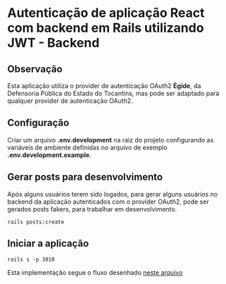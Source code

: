 # Autenticação de aplicação React com backend em Rails utilizando JWT - Backend

## Observação

Esta aplicação utiliza o provider de autenticação OAuth2 __Égide__, da Defensoria Pública do Estado do Tocantins, mas pode ser adaptado para qualquer provider de autenticação OAuth2.

## Configuração

Criar um arquivo __.env.development__ na raiz do projeto configurando as variáveis de ambiente definidas no arquivo de exemplo __.env.development.example__.

## Gerar posts para desenvolvimento

Após alguns usuários terem sido logados, para gerar alguns usuários no backend da aplicação autenticados com o provider OAuth2, pode ser gerados posts fakers, para trabalhar em desenvolvimento.

`rails posts:create`


## Iniciar a aplicação

`rails s -p 3010`

Esta implementação segue o fluxo desenhado [neste arquivo](https://github.com/lucivaldo/auth-react-rails-jwt-backend/blob/main/docs/Autentica%C3%A7%C3%A3o%20JWT%20-%20Fluxo%20frontend%20React%20com%20backend%20em%20Rails.png)
